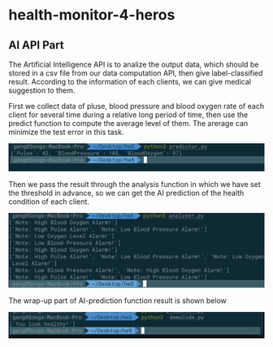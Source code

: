 # health-monitor-4-heros
## AI API Part
The Artificial Intelligence API is to analize the output data, which should be stored in a csv file from our data computation API, then give label-classified result. According to the information of each clients, we can give medical suggestion to them. 

First we collect data of pluse, blood pressure and blood oxygen rate of each client for several time during a relative long period of time, then use the predict function to compute the average level of them. The arerage can minimize the test error in this task.

![demo](demo.png)

Then we pass the result through the analysis function in which we have set the threshold in advance, so we can get the AI prediction of the health condition of each client.

![demo](demo2.png)

The wrap-up part of AI-prediction function result is shown below

![demo](demo3.png)
